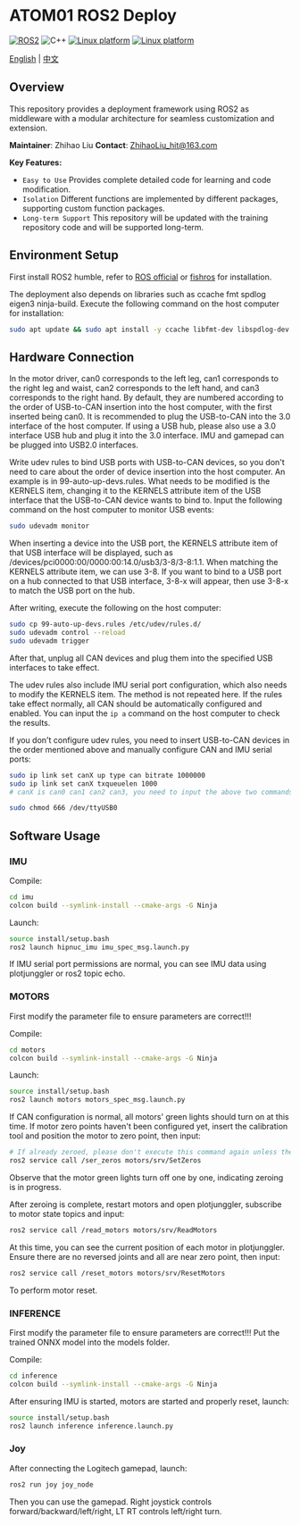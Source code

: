 # ATOM01 ROS2 Deploy

[![ROS2](https://img.shields.io/badge/ROS2-Humble-silver)](https://docs.ros.org/en/humble/index.html)
![C++](https://img.shields.io/badge/C++-17-blue)
[![Linux platform](https://img.shields.io/badge/platform-linux--x86_64-orange.svg)](https://releases.ubuntu.com/22.04/)
[![Linux platform](https://img.shields.io/badge/platform-linux--aarch64-orange.svg)](https://releases.ubuntu.com/22.04/)

[English](README.md) | [中文](README_CN.md)

## Overview

This repository provides a deployment framework using ROS2 as middleware with a modular architecture for seamless customization and extension.

**Maintainer**: Zhihao Liu
**Contact**: <ZhihaoLiu_hit@163.com>

**Key Features:**

- `Easy to Use` Provides complete detailed code for learning and code modification.
- `Isolation` Different functions are implemented by different packages, supporting custom function packages.
- `Long-term Support` This repository will be updated with the training repository code and will be supported long-term.

## Environment Setup

First install ROS2 humble, refer to [ROS official](https://docs.ros.org/en/humble/Installation.html) or [fishros](https://docs.ros.org/en/humble/Installation.html) for installation.

The deployment also depends on libraries such as ccache fmt spdlog eigen3 ninja-build. Execute the following command on the host computer for installation:

```bash
sudo apt update && sudo apt install -y ccache libfmt-dev libspdlog-dev libeigen3-dev ninja-build
```

## Hardware Connection

In the motor driver, can0 corresponds to the left leg, can1 corresponds to the right leg and waist, can2 corresponds to the left hand, and can3 corresponds to the right hand. By default, they are numbered according to the order of USB-to-CAN insertion into the host computer, with the first inserted being can0. It is recommended to plug the USB-to-CAN into the 3.0 interface of the host computer. If using a USB hub, please also use a 3.0 interface USB hub and plug it into the 3.0 interface. IMU and gamepad can be plugged into USB2.0 interfaces.

Write udev rules to bind USB ports with USB-to-CAN devices, so you don't need to care about the order of device insertion into the host computer. An example is in 99-auto-up-devs.rules. What needs to be modified is the KERNELS item, changing it to the KERNELS attribute item of the USB interface that the USB-to-CAN device wants to bind to. Input the following command on the host computer to monitor USB events:

```bash
sudo udevadm monitor
```

When inserting a device into the USB port, the KERNELS attribute item of that USB interface will be displayed, such as /devices/pci0000:00/0000:00:14.0/usb3/3-8/3-8:1.1. When matching the KERNELS attribute item, we can use 3-8. If you want to bind to a USB port on a hub connected to that USB interface, 3-8-x will appear, then use 3-8-x to match the USB port on the hub.

After writing, execute the following on the host computer:

```bash
sudo cp 99-auto-up-devs.rules /etc/udev/rules.d/
sudo udevadm control --reload
sudo udevadm trigger
```

After that, unplug all CAN devices and plug them into the specified USB interfaces to take effect.

The udev rules also include IMU serial port configuration, which also needs to modify the KERNELS item. The method is not repeated here. If the rules take effect normally, all CAN should be automatically configured and enabled. You can input the `ip a` command on the host computer to check the results.

If you don't configure udev rules, you need to insert USB-to-CAN devices in the order mentioned above and manually configure CAN and IMU serial ports:

```bash
sudo ip link set canX up type can bitrate 1000000
sudo ip link set canX txqueuelen 1000
# canX is can0 can1 can2 can3, you need to input the above two commands for each CAN

sudo chmod 666 /dev/ttyUSB0
```

## Software Usage

### IMU

Compile:

```bash
cd imu
colcon build --symlink-install --cmake-args -G Ninja
```

Launch:

```bash
source install/setup.bash
ros2 launch hipnuc_imu imu_spec_msg.launch.py
```

If IMU serial port permissions are normal, you can see IMU data using plotjunggler or ros2 topic echo.

### MOTORS

First modify the parameter file to ensure parameters are correct!!!

Compile:

```bash
cd motors
colcon build --symlink-install --cmake-args -G Ninja
```

Launch:

```bash
source install/setup.bash
ros2 launch motors motors_spec_msg.launch.py
```

If CAN configuration is normal, all motors' green lights should turn on at this time. If motor zero points haven't been configured yet, insert the calibration tool and position the motor to zero point, then input:

```bash
# If already zeroed, please don't execute this command again unless the motor significantly loses zero point!!!
ros2 service call /ser_zeros motors/srv/SetZeros
```

Observe that the motor green lights turn off one by one, indicating zeroing is in progress.

After zeroing is complete, restart motors and open plotjunggler, subscribe to motor state topics and input:

```bash
ros2 service call /read_motors motors/srv/ReadMotors
```

At this time, you can see the current position of each motor in plotjunggler. Ensure there are no reversed joints and all are near zero point, then input:

```bash
ros2 service call /reset_motors motors/srv/ResetMotors
```

To perform motor reset.

### INFERENCE

First modify the parameter file to ensure parameters are correct!!! Put the trained ONNX model into the models folder.

Compile:

```bash
cd inference
colcon build --symlink-install --cmake-args -G Ninja
```

After ensuring IMU is started, motors are started and properly reset, launch:

```bash
source install/setup.bash
ros2 launch inference inference.launch.py
```

### Joy

After connecting the Logitech gamepad, launch:

```bash
ros2 run joy joy_node
```

Then you can use the gamepad. Right joystick controls forward/backward/left/right, LT RT controls left/right turn.
